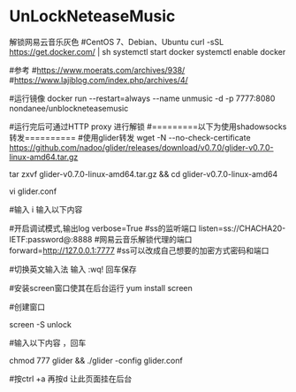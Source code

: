 # UnLockNeteaseMusic
解锁网易云音乐灰色
#CentOS 7、Debian、Ubuntu
curl -sSL https://get.docker.com/ | sh
systemctl start docker
systemctl enable docker

#参考
#https://www.moerats.com/archives/938/
#https://www.lajiblog.com/index.php/archives/4/

#运行镜像
docker run --restart=always --name unmusic -d -p 7777:8080 nondanee/unblockneteasemusic

#运行完后可通过HTTP proxy 进行解锁
#=========以下为使用shadowsocks 转发==========
#使用glider转发
wget -N --no-check-certificate https://github.com/nadoo/glider/releases/download/v0.7.0/glider-v0.7.0-linux-amd64.tar.gz

tar zxvf glider-v0.7.0-linux-amd64.tar.gz && cd glider-v0.7.0-linux-amd64

vi glider.conf

#输入 i 输入以下内容

#开启调试模式,输出log
verbose=True
#ss的监听端口
listen=ss://CHACHA20-IETF:password@:8888
#网易云音乐解锁代理的端口
forward=http://127.0.0.1:7777
#ss可以改成自己想要的加密方式密码和端口

#切换英文输入法 输入 :wq! 回车保存

#安装screen窗口使其在后台运行
yum install screen 

#创建窗口

screen -S  unlock 

#输入以下内容 ，回车

chmod 777 glider && ./glider -config glider.conf

#按ctrl +a  再按d 让此页面挂在后台
